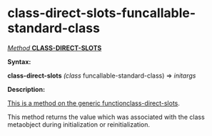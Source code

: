 class-direct-slots-funcallable-standard-class
=============================================

[*Method* **CLASS-DIRECT-SLOTS**]()

**Syntax:**

**class-direct-slots** *(class* funcallable-standard-class) => *initargs*

**Description:**

[This is a method on the generic function]()[class-direct-slots](class-direct-slots.md).

This method returns the value which was associated with the class metaobject during initialization or reinitialization.
